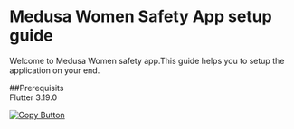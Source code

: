 # **Medusa Women Safety App setup guide**  

Welcome to Medusa Women safety app.This guide helps you to setup the application on your end.  

##Prerequisits  
Flutter 3.19.0  

[![Copy Button](https://img.shields.io/badge/Copy-Button-blue)](javascript:void(0))
<script>
function copyToClipboard(text) {
    var input = document.createElement('input');
    input.setAttribute('value', text);
    document.body.appendChild(input);
    input.select();
    document.execCommand('copy');
    document.body.removeChild(input);
    alert('Link copied to clipboard!');
}

document.addEventListener('DOMContentLoaded', function() {
    var copyButton = document.querySelector('img[alt="Copy Button"]');
    copyButton.addEventListener('click', function() {
        var link = 'https://www.example.com'; // Replace with your actual URL
        copyToClipboard(link);
    });
});
</script>




